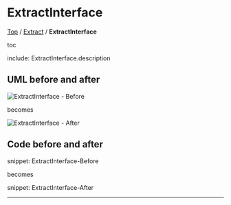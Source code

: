 # ExtractInterface

[Top](../../) / [Extract](../) / **ExtractInterface**

toc

include: ExtractInterface.description

## UML before and after

![ExtractInterface - Before](../../uml/Before/Extract/ExtractInterface.svg?raw=true)

becomes

![ExtractInterface - After](../../uml/After/Extract/ExtractInterface.svg?raw=true)

## Code before and after

snippet: ExtractInterface-Before

becomes

snippet: ExtractInterface-After

-----


